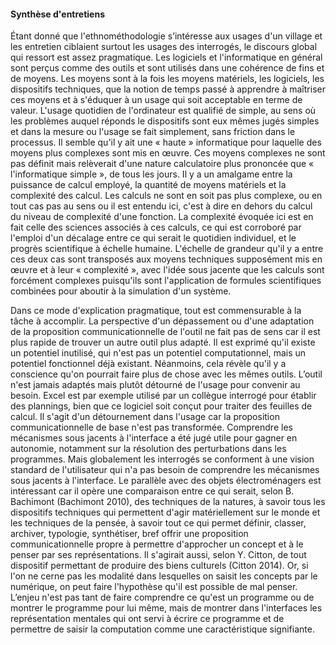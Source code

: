 #### Synthèse d'entretiens

Étant donné que l'ethnométhodologie s’intéresse aux usages d'un village et les entretien ciblaient surtout les usages des interrogés, le discours global qui ressort est assez pragmatique. Les logiciels et l'informatique en général sont perçus comme des outils et sont utilisés dans une cohérence de fins et de moyens. Les moyens sont à la fois les moyens matériels, les logiciels, les dispositifs techniques, que la notion de temps passé à apprendre à maîtriser ces moyens et à s'éduquer à un usage qui soit acceptable en terme de valeur. L'usage quotidien de l'ordinateur est qualifié de simple, au sens où les problèmes auquel réponds le dispositifs sont eux mêmes jugés simples et dans la mesure ou l'usage se fait simplement, sans friction dans le processus. Il semble qu'il y ait une « haute » informatique pour laquelle des moyens plus complexes sont mis en œuvre. Ces moyens complexes ne sont pas définit mais relèverait d'une nature calculatoire plus prononcée que « l'informatique simple », de tous les jours. Il y a un amalgame entre la puissance de calcul employé, la quantité de moyens matériels et la complexité des calcul. Les calculs ne sont en soit pas plus complexe, ou en tout cas pas au sens ou il est entendu ici, c'est à dire en dehors du calcul du niveau de complexité d'une fonction. La complexité évoquée ici est en fait celle des sciences associés à ces calculs, ce qui est corroboré par l'emploi d'un décalage entre ce qui serait le quotidien individuel, et le progrès scientifique à échelle humaine. L'échelle de grandeur qu'il y a entre ces deux cas sont transposés aux moyens techniques supposément mis en œuvre et à leur « complexité », avec l'idée sous jacente que les calculs sont forcément complexes puisqu'ils sont l'application de formules scientifiques combinées pour aboutir à la simulation d'un système.

Dans ce mode d'explication pragmatique, tout est commensurable à la tâche à accomplir. La perspective d'un dépassement ou d'une adaptation de la proposition communicationnelle de l'outil ne fait pas de sens car il est plus rapide de trouver un autre outil plus adapté. Il est exprimé qu'il existe un potentiel inutilisé, qui n'est pas un potentiel computationnel, mais un potentiel fonctionnel déjà existant. Néanmoins, cela révèle qu'il y a conscience qu'on pourrait faire plus de chose avec les mêmes outils. L’outil n'est jamais adaptés mais plutôt détourné de l'usage pour convenir au besoin. Excel est par exemple utilisé par un collègue interrogé pour établir des plannings, bien que ce logiciel soit conçut pour traiter des feuilles de calcul. Il s'agit d'un détournement dans l'usage car la proposition communicationnelle de base n'est pas transformée. Comprendre les mécanismes sous jacents à l'interface a été jugé utile pour gagner en autonomie, notamment sur la résolution des perturbations dans les programmes. Mais globalement les interrogés se conforment à une vision standard de l'utilisateur qui n'a pas besoin de comprendre les mécanismes sous jacents à l'interface. Le parallèle avec des objets électroménagers est intéressant car il opère une comparaison entre ce qui serait, selon B. Bachimont (Bachimont 2010), des techniques de la natures, à savoir tous les dispositifs techniques qui permettent d'agir matériellement sur le monde et les techniques de la pensée, à savoir tout ce qui permet définir, classer, archiver, typologie, synthétiser, bref offrir une proposition communicationnelle propre à permettre d'approcher un concept et à le penser par ses représentations. Il s'agirait aussi, selon Y. Citton, de tout dispositif permettant de produire des biens culturels (Citton 2014). Or, si l'on ne cerne pas les modalité dans lesquelles on saisit les concepts par le numérique, on peut faire l'hypothèse qu'il est possible de mal penser. L’enjeu n'est pas tant de faire comprendre ce qu'est un programme ou de montrer le programme pour lui même, mais de montrer dans l'interfaces les représentation mentales qui ont servi à écrire ce programme et de permettre de saisir la computation comme une caractéristique signifiante. 